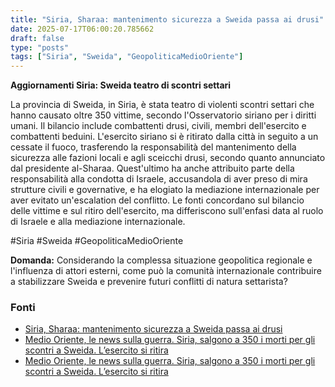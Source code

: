 ```yaml
---
title: "Siria, Sharaa: mantenimento sicurezza a Sweida passa ai drusi"
date: 2025-07-17T06:00:20.785662
draft: false
type: "posts"
tags: ["Siria", "Sweida", "GeopoliticaMedioOriente"]
---
```


**Aggiornamenti Siria: Sweida teatro di scontri settari**

La provincia di Sweida, in Siria, è stata teatro di violenti scontri settari che hanno causato oltre 350 vittime, secondo l'Osservatorio siriano per i diritti umani.  Il bilancio include combattenti drusi, civili, membri dell'esercito e combattenti beduini.  L'esercito siriano si è ritirato dalla città in seguito a un cessate il fuoco, trasferendo la responsabilità del mantenimento della sicurezza alle fazioni locali e agli sceicchi drusi, secondo quanto annunciato dal presidente al-Sharaa.  Quest'ultimo ha anche attribuito parte della responsabilità alla condotta di Israele, accusandola di aver preso di mira strutture civili e governative, e ha elogiato la mediazione internazionale per aver evitato un'escalation del conflitto.  Le fonti concordano sul bilancio delle vittime e sul ritiro dell'esercito, ma differiscono sull'enfasi data al ruolo di Israele e alla mediazione internazionale.

#Siria #Sweida #GeopoliticaMedioOriente

**Domanda:**  Considerando la complessa situazione geopolitica regionale e l'influenza di attori esterni, come può la comunità internazionale contribuire a stabilizzare Sweida e prevenire futuri conflitti di natura settarista?


### Fonti
- [Siria, Sharaa: mantenimento sicurezza a Sweida passa ai drusi](https://www.ansa.it/sito/notizie/topnews/2025/07/17/siria-sharaa-mantenimento-sicurezza-a-sweida-passa-ai-drusi_85ceb943-0eac-435b-a1ad-a2e8d9a68e68.html)
- [Medio Oriente, le news sulla guerra. Siria, salgono a 350 i morti per gli scontri a Sweida. L’esercito si ritira](https://www.repubblica.it/esteri/2025/07/17/diretta/israele_hamas_iran_guerra_news_oggi_diretta-424735793/)
- [Medio Oriente, le news sulla guerra. Siria, salgono a 350 i morti per gli scontri a Sweida. L’esercito si ritira](https://www.repubblica.it/esteri/2025/07/17/diretta/israele_hamas_iran_guerra_news_oggi_diretta-424735793/)
